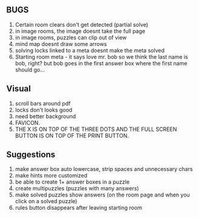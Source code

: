 ## BUGS
1. Certain room clears don't get detected (partial solve)
2. in image rooms, the image doesnt take the full page
3. in image rooms, puzzles can clip out of view
4. mind map doesnt draw some arrows
5. solving locks linked to a meta doesnt make the meta solved
6. Starting room meta - it says love mr. bob so we think the last name is bob, right? but bob goes in the first answer box where the first name should go...

## Visual
1. scroll bars around pdf
2. locks don't looks good
3. need better background
4. FAVICON.
5. THE X IS ON TOP OF THE THREE DOTS AND THE FULL SCREEN BUTTON IS ON TOP OF THE PRINT BUTTON.

## Suggestions
1. make answer box auto lowercase, strip spaces and unnecessary chars
2. make hints more customized
3. be able to create 1+ answer boxes in a puzzle
4. create multipuzzles (puzzles with many answers)
5. make solved puzzles show answers (on the room page and when you click on a solved puzzle)
6. rules button disappears after leaving starting room
